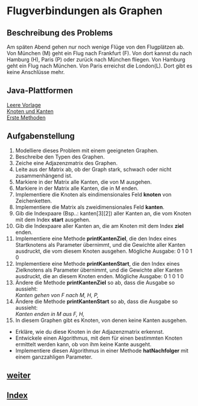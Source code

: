   <meta charset="utf-8" />
  <title>Informatik</title>
  <link rel="stylesheet" href="https://Hi2272.github.io/StyleMD.css">
 
# Flugverbindungen als Graphen
## Beschreibung des Problems
Am späten Abend gehen nur noch wenige Flüge von den Flugplätzen ab.  
Von München (M) geht ein Flug nach Frankfurt (F). Von dort kannst du nach Hamburg (H), Paris (P) oder zurück nach München fliegen. Von Hamburg geht ein Flug nach München. Von Paris erreichst die London(L). Dort gibt es keine Anschlüsse mehr.  
## Java-Plattformen
<a href="../01_1JavaStart/index.html" target="_blank">Leere Vorlage</a>    
<a href="../01_2JavaStart/index.html" target="_blank">Knoten und Kanten</a>   
<a href="../01_3JavaStart/index.html" target="_blank">Erste Methoden</a>   





## Aufgabenstellung
1. Modelliere dieses Problem mit einem geeigneten Graphen.
2. Beschreibe den Typen des Graphen.
3. Zeiche eine Adjazenzmatrix des Graphen.
4. Leite aus der Matrix ab, ob der Graph stark, schwach oder nicht zusammenhängend ist.
5. Markiere in der Matrix alle Kanten, die von M ausgehen.
6. Markiere in der Matrix alle Kanten, die in M enden.
7. Implementiere die Knoten als eindimensionales Feld **knoten** von Zeichenketten.
8. Implementiere die Matrix als zweidimensionales Feld **kanten**.
9. Gib die Indexpaare (Bsp..: kanten[3][2]) aller Kanten an, die vom Knoten mit dem Index **start** ausgehen.
10. Gib die Indexpaare aller Kanten an, die am Knoten mit dem Index **ziel** enden.
11. Implementiere eine Methode **printKantenZiel**, die den Index eines Startknotens als Parameter übernimmt, und die Gewichte aller Kanten ausdruckt, die vom diesem Knoten ausgehen. 
Mögliche Ausgabe: 0 1 0 1 0
12. Implementiere eine Methode **printKantenStart**, die den Index eines Zielknotens als Parameter übernimmt, und die Gewichte aller Kanten ausdruckt, die an diesem Knoten enden.
Mögliche Ausgabe: 0 1 0 1 0  
13. Ändere die Methode **printKantenZiel** so ab, dass die Ausgabe so aussieht:  
*Kanten gehen von F nach M, H, P,*
14. Ändere die Methode **printKantenStart** so ab, dass die Ausgabe so aussieht:  
*Kanten enden in M aus F, H,*  
15. In diesem Graphen gibt es Knoten, von denen keine Kanten ausgehen. 
- Erkläre, wie du diese Knoten in der Adjazenzmatrix erkennst.
- Entwickele einen Algorithmus, mit dem für einen bestimmten Knoten ermittelt werden kann, ob von ihm keine Kante ausgeht.
- Implementiere diesen Algorithmus in einer Methode **hatNachfolger** mit einem ganzzahligen Parameter.
  


## [weiter](../02Loesung/index.html)    
## [Index](../../../index.html)

